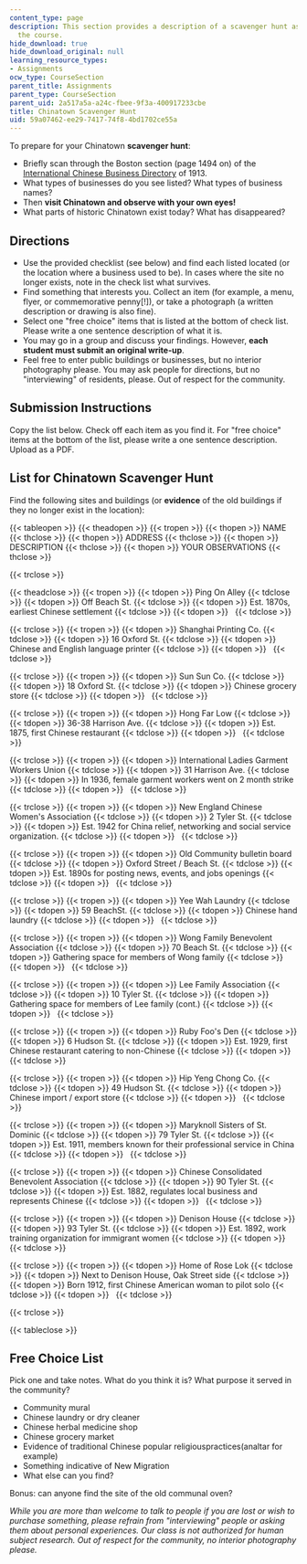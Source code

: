 ```yaml
---
content_type: page
description: This section provides a description of a scavenger hunt assignment for
  the course.
hide_download: true
hide_download_original: null
learning_resource_types:
- Assignments
ocw_type: CourseSection
parent_title: Assignments
parent_type: CourseSection
parent_uid: 2a517a5a-a24c-fbee-9f3a-400917233cbe
title: Chinatown Scavenger Hunt
uid: 59a07462-ee29-7417-74f8-4bd1702ce55a
---
```


To prepare for your Chinatown **scavenger hunt**:

*   Briefly scan through the Boston section (page 1494 on) of the [International Chinese Business Directory](https://babel.hathitrust.org/cgi/pt?id=uc1.$b440600;view=1up;seq=9) of 1913.
*   What types of businesses do you see listed? What types of business names?
*   Then **visit Chinatown and observe with your own eyes!**
*   What parts of historic Chinatown exist today? What has disappeared?

Directions
----------

*   Use the provided checklist (see below) and find each listed located (or the location where a business used to be). In cases where the site no longer exists, note in the check list what survives.
*   Find something that interests you. Collect an item (for example, a menu, flyer, or commemorative penny\[!\]), or take a photograph (a written description or drawing is also fine).
*   Select one "free choice" items that is listed at the bottom of check list. Please write a one sentence description of what it is.
*   You may go in a group and discuss your findings. However, **each student must submit an original write-up**.
*   Feel free to enter public buildings or businesses, but no interior photography please. You may ask people for directions, but no "interviewing" of residents, please. Out of respect for the community.

Submission Instructions
-----------------------

Copy the list below. Check off each item as you find it. For "free choice" items at the bottom of the list, please write a one sentence description. Upload as a PDF.

List for Chinatown Scavenger Hunt
---------------------------------

Find the following sites and buildings (or **evidence** of the old buildings if they no longer exist in the location):

{{< tableopen >}}
{{< theadopen >}}
{{< tropen >}}
{{< thopen >}}
NAME
{{< thclose >}}
{{< thopen >}}
ADDRESS
{{< thclose >}}
{{< thopen >}}
DESCRIPTION
{{< thclose >}}
{{< thopen >}}
YOUR OBSERVATIONS
{{< thclose >}}

{{< trclose >}}

{{< theadclose >}}
{{< tropen >}}
{{< tdopen >}}
Ping On Alley
{{< tdclose >}}
{{< tdopen >}}
Off Beach St.
{{< tdclose >}}
{{< tdopen >}}
Est. 1870s, earliest Chinese settlement
{{< tdclose >}}
{{< tdopen >}}
 
{{< tdclose >}}

{{< trclose >}}
{{< tropen >}}
{{< tdopen >}}
Shanghai Printing Co.
{{< tdclose >}}
{{< tdopen >}}
16 Oxford St.
{{< tdclose >}}
{{< tdopen >}}
Chinese and English language printer
{{< tdclose >}}
{{< tdopen >}}
 
{{< tdclose >}}

{{< trclose >}}
{{< tropen >}}
{{< tdopen >}}
Sun Sun Co.
{{< tdclose >}}
{{< tdopen >}}
18 Oxford St.
{{< tdclose >}}
{{< tdopen >}}
Chinese grocery store
{{< tdclose >}}
{{< tdopen >}}
 
{{< tdclose >}}

{{< trclose >}}
{{< tropen >}}
{{< tdopen >}}
Hong Far Low
{{< tdclose >}}
{{< tdopen >}}
36-38 Harrison Ave.
{{< tdclose >}}
{{< tdopen >}}
Est. 1875, first Chinese restaurant
{{< tdclose >}}
{{< tdopen >}}
 
{{< tdclose >}}

{{< trclose >}}
{{< tropen >}}
{{< tdopen >}}
International Ladies Garment Workers Union
{{< tdclose >}}
{{< tdopen >}}
31 Harrison Ave.
{{< tdclose >}}
{{< tdopen >}}
In 1936, female garment workers went on 2 month strike
{{< tdclose >}}
{{< tdopen >}}
 
{{< tdclose >}}

{{< trclose >}}
{{< tropen >}}
{{< tdopen >}}
New England Chinese Women's Association
{{< tdclose >}}
{{< tdopen >}}
2 Tyler St.
{{< tdclose >}}
{{< tdopen >}}
Est. 1942 for China relief, networking and social service organization.
{{< tdclose >}}
{{< tdopen >}}
 
{{< tdclose >}}

{{< trclose >}}
{{< tropen >}}
{{< tdopen >}}
Old Community bulletin board
{{< tdclose >}}
{{< tdopen >}}
Oxford Street / Beach St.
{{< tdclose >}}
{{< tdopen >}}
Est. 1890s for posting news, events, and jobs openings
{{< tdclose >}}
{{< tdopen >}}
 
{{< tdclose >}}

{{< trclose >}}
{{< tropen >}}
{{< tdopen >}}
Yee Wah Laundry
{{< tdclose >}}
{{< tdopen >}}
59 BeachSt.
{{< tdclose >}}
{{< tdopen >}}
Chinese hand laundry
{{< tdclose >}}
{{< tdopen >}}
 
{{< tdclose >}}

{{< trclose >}}
{{< tropen >}}
{{< tdopen >}}
Wong Family Benevolent Association
{{< tdclose >}}
{{< tdopen >}}
70 Beach St.
{{< tdclose >}}
{{< tdopen >}}
Gathering space for members of Wong family
{{< tdclose >}}
{{< tdopen >}}
 
{{< tdclose >}}

{{< trclose >}}
{{< tropen >}}
{{< tdopen >}}
Lee Family Association
{{< tdclose >}}
{{< tdopen >}}
10 Tyler St.
{{< tdclose >}}
{{< tdopen >}}
Gathering space for members of Lee family (cont.)
{{< tdclose >}}
{{< tdopen >}}
 
{{< tdclose >}}

{{< trclose >}}
{{< tropen >}}
{{< tdopen >}}
Ruby Foo's Den
{{< tdclose >}}
{{< tdopen >}}
6 Hudson St.
{{< tdclose >}}
{{< tdopen >}}
Est. 1929, first Chinese restaurant catering to non-Chinese
{{< tdclose >}}
{{< tdopen >}}
 
{{< tdclose >}}

{{< trclose >}}
{{< tropen >}}
{{< tdopen >}}
Hip Yeng Chong Co.
{{< tdclose >}}
{{< tdopen >}}
49 Hudson St.
{{< tdclose >}}
{{< tdopen >}}
Chinese import / export store
{{< tdclose >}}
{{< tdopen >}}
 
{{< tdclose >}}

{{< trclose >}}
{{< tropen >}}
{{< tdopen >}}
Maryknoll Sisters of St. Dominic
{{< tdclose >}}
{{< tdopen >}}
79 Tyler St.
{{< tdclose >}}
{{< tdopen >}}
Est. 1911, members known for their professional service in China
{{< tdclose >}}
{{< tdopen >}}
 
{{< tdclose >}}

{{< trclose >}}
{{< tropen >}}
{{< tdopen >}}
Chinese Consolidated Benevolent Association
{{< tdclose >}}
{{< tdopen >}}
90 Tyler St.
{{< tdclose >}}
{{< tdopen >}}
Est. 1882, regulates local business and represents Chinese
{{< tdclose >}}
{{< tdopen >}}
 
{{< tdclose >}}

{{< trclose >}}
{{< tropen >}}
{{< tdopen >}}
Denison House
{{< tdclose >}}
{{< tdopen >}}
93 Tyler St.
{{< tdclose >}}
{{< tdopen >}}
Est. 1892, work training organization for immigrant women
{{< tdclose >}}
{{< tdopen >}}
 
{{< tdclose >}}

{{< trclose >}}
{{< tropen >}}
{{< tdopen >}}
Home of Rose Lok
{{< tdclose >}}
{{< tdopen >}}
Next to Denison House, Oak Street side
{{< tdclose >}}
{{< tdopen >}}
Born 1912, first Chinese American woman to pilot solo
{{< tdclose >}}
{{< tdopen >}}
 
{{< tdclose >}}

{{< trclose >}}

{{< tableclose >}}

Free Choice List
----------------

Pick one and take notes. What do you think it is? What purpose it served in the community?

*   Community mural
*   Chinese laundry or dry cleaner
*   Chinese herbal medicine shop
*   Chinese grocery market
*   Evidence of traditional Chinese popular religiouspractices(analtar for example)
*   Something indicative of New Migration
*   What else can you find?

  
Bonus: can anyone find the site of the old communal oven?

_While you are more than welcome to talk to people if you are lost or wish to purchase something, please refrain from "interviewing" people or asking them about personal experiences. Our class is not authorized for human subject research. Out of respect for the community, no interior photography please._
